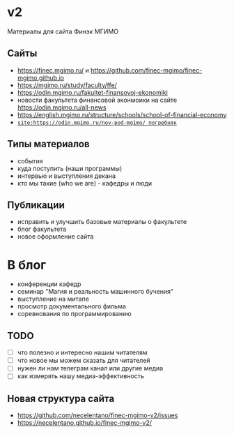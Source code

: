 # v2
Материалы для сайта Финэк МГИМО

## Сайты

- https://finec.mgimo.ru/ и https://github.com/finec-mgimo/finec-mgimo.github.io
- https://mgimo.ru/study/faculty/ffe/
- https://odin.mgimo.ru/fakultet-finansovoj-ekonomiki
- новости факультета финансовой эконмоики на сайте https://odin.mgimo.ru/all-news
- https://english.mgimo.ru/structure/schools/school-of-financial-economy
- [`site:https://odin.mgimo.ru/nov-pod-mgimo/ погребняк`](https://github.com/finec-mgimo/v2/edit/main/README.md)

## Типы материалов

- события
- куда поступить (наши программы)
- интервью и выступления декана
- кто мы такие (who we are) - кафедры и люди

## Публикации

- исправить и улучшить базовые материалы о факультете
- блог факультета
- новое оформление сайта

# В блог 

- конференции кафедр
- семинар "Магия и реальность машинного бучения"
- выступление на митапе
- просмотр документального фильма
- соревнования по программированию

## TODO

- [ ] что полезно и интересно нашим читателям
- [ ] что новое мы можем сказать для читателей
- [ ] нужен ли нам телеграм канал или другие медиа
- [ ] как измерять нашу медиа-эффективность

## Новая структура сайта

- <https://github.com/necelentano/finec-mgimo-v2/issues>
- <https://necelentano.github.io/finec-mgimo-v2/>



